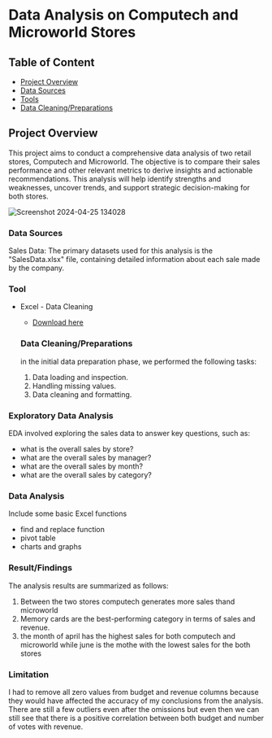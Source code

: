# Data Analysis on Computech and Microworld Stores

## Table of Content
- [Project Overview](#project-overview)
- [Data Sources](#data-sources)
- [Tools](#tools)
- [Data Cleaning/Preparations](data-cleaning/preparations)


## Project Overview

This project aims to conduct a comprehensive data analysis of two retail stores, Computech and Microworld. The objective is to compare their sales performance and other relevant metrics to derive insights and actionable recommendations. This analysis will help identify strengths and weaknesses, uncover trends, and support strategic decision-making for both stores.

![Screenshot 2024-04-25 134028](https://github.com/Kelvin-nwak/Beginning-Data-/assets/167860887/f75b23c9-aeda-4eb6-a3f3-099007875998)



### Data Sources

Sales Data: The primary datasets used for this analysis is the "SalesData.xlsx" file, containing detailed information about each sale made by the company.

### Tool

- Excel - Data Cleaning
   - [Download here](https://www.microsoft.com/en-ng)


  ### Data Cleaning/Preparations

  in the initial data preparation phase, we performed the following tasks:
  1. Data loading and inspection.
  2. Handling missing values.
  3. Data cleaning and formatting.
 
### Exploratory Data Analysis

EDA involved exploring the sales data to answer key questions, such as:

- what is the overall sales by store?
-  what are the overall sales by manager?
-  what are the overall sales by month?
-  what are the overall sales by category?

### Data Analysis

Include some basic Excel functions 
- find and replace function 
- pivot table
- charts and graphs 


### Result/Findings

The analysis results are summarized as follows:
1. Between the two stores computech generates more sales thand microworld
2. Memory cards are the best-performing category in terms of sales and revenue.
3. the month of april has the highest sales for both computech and microworld while june is the mothe with the lowest sales for the both stores

  ### Limitation

I had to remove all zero values from budget and revenue columns because they would have affected the accuracy of my conclusions from the analysis. There are still a few outliers even after the omissions but even then we can still see that there is a positive correlation between both budget and number of votes with revenue.


     

  
